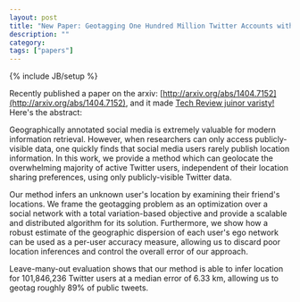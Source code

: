 ```yaml
---
layout: post
title: "New Paper: Geotagging One Hundred Million Twitter Accounts with Total Variation Minimization"
description: ""
category:
tags: ["papers"]
---
```

{% include JB/setup %}

Recently published a paper on the arxiv: [http://arxiv.org/abs/1404.7152](http://arxiv.org/abs/1404.7152),  and it made [Tech Review juinor varisty!](http://www.technologyreview.com/view/527246/other-interesting-arxiv-papers-week-ending-may-10-2014/) Here's the abstract:

Geographically annotated social media is extremely valuable for modern information retrieval. However, when researchers can only access publicly-visible data, one quickly finds that social media users rarely publish location information. In this work, we provide a method which can geolocate the overwhelming majority of active Twitter users, independent of their location sharing preferences, using only publicly-visible Twitter data.

Our method infers an unknown user's location by examining their friend's locations. We frame the geotagging problem as an optimization over a social network with a total variation-based objective and provide a scalable and distributed algorithm for its solution. Furthermore, we show how a robust estimate of the geographic dispersion of each user's ego network can be used as a per-user accuracy measure, allowing us to discard poor location inferences and control the overall error of our approach.

Leave-many-out evaluation shows that our method is able to infer location for 101,846,236 Twitter users at a median error of 6.33 km, allowing us to geotag roughly 89% of public tweets.
